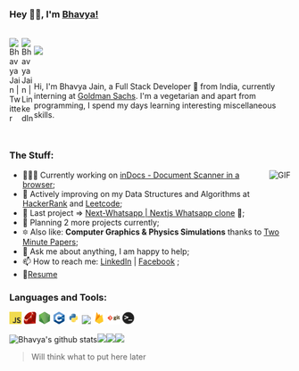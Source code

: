 ### Hey 👋🏽, I'm [Bhavya!]() 

<br/>

<a href="https://twitter.com/bhav_yea">
  <img align="left" alt="Bhavya Jain | Twitter" width="22px" src="https://cdn.jsdelivr.net/npm/simple-icons@v3/icons/twitter.svg" />
</a>
<a href="https://www.linkedin.com/in/bhavya-jain-nd/">
  <img align="left" alt="Bhavya Jain | LinkedIn" width="22px" src="https://cdn.jsdelivr.net/npm/simple-icons@v3/icons/linkedin.svg" />
</a>

![](https://visitor-badge.glitch.me/badge?page_id=basic-bhavya.basic-bhavya)

<br />

Hi, I'm Bhavya Jain, a Full Stack Developer 🚀 from India, currently interning at [Goldman Sachs](https://www.goldmansachs.com/). I'm a vegetarian and apart from programming, I spend my days learning interesting miscellaneous skills. 

<br /> 

### **The Stuff:**

<img align="right" alt="GIF" src="https://media.giphy.com/media/ZVik7pBtu9dNS/giphy.gif" /> 

- 👨🏽‍💻 Currently working on [inDocs - Document Scanner in a browser](https://github.com/SPM-Team-2/indocs);
- 🌱 Actively improving on my Data Structures and Algorithms at [HackerRank](https://www.hackerrank.com/bjain_nd) and [Leetcode](https://leetcode.com/basic-bhavya/);
- 👯 Last project => [Next-Whatsapp | Nextjs Whatsapp clone](https://github.com/basic-bhavya/next-whatsapp) 💬;
- 🤔 Planning 2 more projects currently;
- 🔯 Also like: **Computer Graphics & Physics Simulations** thanks to [Two Minute Papers](https://www.youtube.com/user/keeroyz);
- 💬 Ask me about anything, I am happy to help;
- 📫 How to reach me: [LinkedIn](https://www.linkedin.com/in/bhavya-jain-nd/) | [Facebook](https://www.facebook.com/bhavya.jain.351/) ;
- 📝[Resume](coming_soon)

### **Languages and Tools:**

<code><img height="22" src="https://raw.githubusercontent.com/github/explore/80688e429a7d4ef2fca1e82350fe8e3517d3494d/topics/javascript/javascript.png"></code>
<code><img height="22" src="https://raw.githubusercontent.com/github/explore/5c058a388828bb5fde0bcafd4bc867b5bb3f26f3/topics/ruby/ruby.png"></code>
<code><img height="22" src="https://raw.githubusercontent.com/github/explore/80688e429a7d4ef2fca1e82350fe8e3517d3494d/topics/nodejs/nodejs.png"></code>
<code><img height="22" src="https://raw.githubusercontent.com/github/explore/80688e429a7d4ef2fca1e82350fe8e3517d3494d/topics/cpp/cpp.png"></code>
<code><img height="22" src="https://raw.githubusercontent.com/github/explore/80688e429a7d4ef2fca1e82350fe8e3517d3494d/topics/python/python.png"></code>
<code><img height="22" src="https://raw.githubusercontent.com/github/explore/80688e429a7d4ef2fca1e82350fe8e3517d3494d/topics/postgres/postgres.png"></code>
<code><img height="22" src="https://raw.githubusercontent.com/github/explore/80688e429a7d4ef2fca1e82350fe8e3517d3494d/topics/firebase/firebase.png"></code>
<code><img height="22" src="https://raw.githubusercontent.com/github/explore/80688e429a7d4ef2fca1e82350fe8e3517d3494d/topics/git/git.png"></code>
<code><img height="22" src="https://raw.githubusercontent.com/github/explore/80688e429a7d4ef2fca1e82350fe8e3517d3494d/topics/terminal/terminal.png"></code>



![Bhavya's github stats](https://github-readme-stats.vercel.app/api?username=basic-bhavya&show_icons=true&hide_border=true)<img src="https://i.giphy.com/media/IdyAQJVN2kVPNUrojM/200.webp" width="100"><img src="https://i.giphy.com/media/LMt9638dO8dftAjtco/200.webp" width="100"><img src="https://i.giphy.com/media/KzJkzjggfGN5Py6nkT/200.webp" width="100">

> Will think what to put here later
